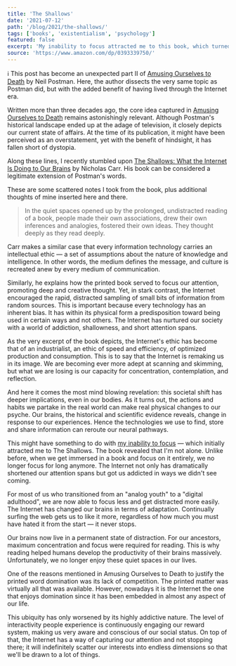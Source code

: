 ```yaml
---
title: 'The Shallows'
date: '2021-07-12'
path: '/blog/2021/the-shallows/'
tags: ['books', 'existentialism', 'psychology']
featured: false
excerpt: 'My inability to focus attracted me to this book, which turned out to be a natural extension of Amusing Ourselves to Death. It revealed that, unlike before, when we get immersed in any activity we no longer focus for long anymore.'
source: 'https://www.amazon.com/dp/0393339750/'
---
```


ℹ️ This post has become an unexpected part II of [Amusing Ourselves to Death](/blog/2021/amusing-ourselves-to-death) by Neil Postman. Here, the author dissects the very same topic as Postman did, but with the added benefit of having lived through the Internet era.

Written more than three decades ago, the core idea captured in [Amusing Ourselves to Death](/blog/2021/amusing-ourselves-to-death) remains astonishingly relevant. Although Postman's historical landscape ended up at the adage of television, it closely depicts our current state of affairs. At the time of its publication, it might have been perceived as an overstatement, yet with the benefit of hindsight, it has fallen short of dystopia.

Along these lines, I recently stumbled upon [The Shallows: What the Internet Is Doing to Our Brains](https://www.amazon.com/dp/0393339750/) by Nicholas Carr. His book can be considered a legitimate extension of Postman's words.

These are some scattered notes I took from the book, plus additional thoughts of mine inserted here and there.

> In the quiet spaces opened up by the prolonged, undistracted reading of a book, people made their own associations, drew their own inferences and analogies, fostered their own ideas. They thought deeply as they read deeply.

Carr makes a similar case that every information technology carries an intellectual ethic ― a set of assumptions about the nature of knowledge and intelligence. In other words, the medium defines the message, and culture is recreated anew by every medium of communication.

Similarly, he explains how the printed book served to focus our attention, promoting deep and creative thought. Yet, in stark contrast, the Internet encouraged the rapid, distracted sampling of small bits of information from random sources. This is important because every technology has an inherent bias. It has within its physical form a predisposition toward being used in certain ways and not others. The Internet has nurtured our society with a world of addiction, shallowness, and short attention spans.

As the very excerpt of the book depicts, the Internet's ethic has become that of an industrialist, an ethic of speed and efficiency, of optimized production and consumption. This is to say that the Internet is remaking us in its image. We are becoming ever more adept at scanning and skimming, but what we are losing is our capacity for concentration, contemplation, and reflection.

And here it comes the most mind blowing revelation: this societal shift has deeper implications, even in our bodies. As it turns out, the actions and habits we partake in the real world can make real physical changes to our psyche. Our brains, the historical and scientific evidence reveals, change in response to our experiences. Hence the technologies we use to find, store and share information can reroute our neural pathways.

This might have something to do with [my inability to focus](/blog/2019/attention-deprived) — which initially attracted me to The Shallows. The book revealed that I'm not alone. Unlike before, when we get immersed in a book and focus on it entirely, we no longer focus for long anymore. The Internet not only has dramatically shortened our attention spans but got us addicted in ways we didn't see coming.

For most of us who transitioned from an "analog youth" to a "digital adulthood", we are now able to focus less and get distracted more easily. The Internet has changed our brains in terms of adaptation. Continually surfing the web gets us to like it more, regardless of how much you must have hated it from the start — it never stops.

Our brains now live in a permanent state of distraction. For our ancestors, maximum concentration and focus were required for reading. This is why reading helped humans develop the productivity of their brains massively. Unfortunately, we no longer enjoy these quiet spaces in our lives.

One of the reasons mentioned in Amusing Ourselves to Death to justify the printed word domination was its lack of competition. The printed matter was virtually all that was available. However, nowadays it is the Internet the one that enjoys domination since it has been embedded in almost any aspect of our life.

This ubiquity has only worsened by its highly addictive nature. The level of interactivity people experience is continuously engaging our reward system, making us very aware and conscious of our social status. On top of that, the Internet has a way of capturing our attention and not stopping there; it will indefinitely scatter our interests into endless dimensions so that we'll be drawn to a lot of things.
